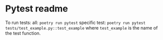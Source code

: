 # Pytest readme

To run tests:
all: `poetry run pytest`
specific test: `poetry run pytest tests/test_example.py::test_example`
where `test_example` is the name of the test function.